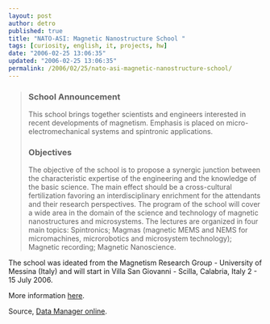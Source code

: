 ```yaml
---
layout: post
author: detro
published: true
title: "NATO-ASI: Magnetic Nanostructure School "
tags: [curiosity, english, it, projects, hw]
date: "2006-02-25 13:06:35"
updated: "2006-02-25 13:06:35"
permalink: /2006/02/25/nato-asi-magnetic-nanostructure-school/
---
```


<blockquote><h3>School Announcement</h3>
This school brings together scientists and engineers interested in recent developments of magnetism. Emphasis is placed on micro-electromechanical systems and spintronic applications.

<h3>Objectives</h3>
The objective of the school is to propose a synergic junction between the characteristic expertise of the engineering and the knowledge of the basic science. The main effect should be a cross-cultural fertilization favoring an interdisciplinary enrichment for the attendants and their research perspectives.
The program of the school will cover a wide area in the domain of the science and technology of magnetic nanostructures and microsystems. The lectures are organized in four main topics: Spintronics; Magmas (magnetic MEMS and NEMS for micromachines, microrobotics and microsystem technology); Magnetic recording; Magnetic Nanoscience.
</blockquote>
The school was ideated from the Magnetism Research Group - University of Messina (Italy) and will start in Villa San Giovanni - Scilla, Calabria, Italy 2 - 15 July 2006.

More information <a href="http://www.simplymediaweb.it/nato/">here</a>.

Source, <a href="http://www.datamanager.it/articoli.php?idricercato=14213">Data Manager online</a>.


